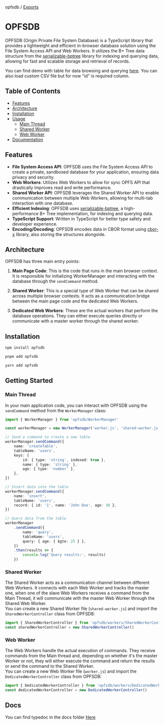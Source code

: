 opfsdb / [Exports](modules.md)

# OPFSDB

OPFSDB (Origin Private File System Database) is a TypeScript library that provides a lightweight and efficient in-browser database solution using the File System Access API and Web Workers. It utilizes the B+ Tree data structure from the [serializable-bptree](https://github.com/izure1/serializable-bptree) library for indexing and querying data, allowing for fast and scalable storage and retrieval of records.

You can find demo with table for data browsing and querying [here](https://sliterok.github.io/opfs-demo/). You can also load custom CSV file but for now "id" is required column.

## Table of Contents

-   [Features](#features)
-   [Architecture](#architecture)
-   [Installation](#installation)
-   [Usage](#usage)
    -   [Main Thread](#main-thread)
    -   [Shared Worker](#shared-worker)
    -   [Web Worker](#web-worker)
-   [Documentation](#docs)

## Features

-   **File System Access API**: OPFSDB uses the File System Access API to create a private, sandboxed database for your application, ensuring data privacy and security.
-   **Web Workers**: Utilizes Web Workers to allow for sync OPFS API that drastically improves read and write performance.
-   **Shared Worker API**: OPFSDB leverages the Shared Worker API to enable communication between multiple Web Workers, allowing for multi-tab interaction with one database.
-   **Efficient Indexing**: OPFSDB uses [serializable-bptree](https://github.com/izure1/serializable-bptree), a high-performance B+ Tree implementation, for indexing and querying data.
-   **TypeScript Support**: Written in TypeScript for better type safety and developer experience.
-   **Encoding/Decoding**: OPFSDB encodes data in CBOR format using [cbor-x](https://github.com/kriszyp/cbor-x) library, also storing the structures alongside.

## Architecture

OPFSDB has three main entry points:

1. **Main Page Code**: This is the code that runs in the main browser context. It is responsible for initializing WorkerManager and interacting with the database through the `sendCommand` method.

2. **Shared Worker**: This is a special type of Web Worker that can be shared across multiple browser contexts. It acts as a communication bridge between the main page code and the dedicated Web Workers.

3. **Dedicated Web Workers**: These are the actual workers that perform the database operations. They can either execute queries directly or communicate with a master worker through the shared worker.

## Installation

```bash
npm install opfsdb
```

```bash
pnpm add opfsdb
```

```bash
yarn add opfsdb
```

## Getting Started

### Main Thread

In your main application code, you can interact with OPFSDB using the `sendCommand` method from the `WorkerManager` class:

```typescript
import { WorkerManager } from 'opfsdb/WorkerManager'

const workerManager = new WorkerManager('worker.js', 'shared-worker.js')

// Send a command to create a new table
workerManager.sendCommand({
	name: 'createTable',
	tableName: 'users',
	keys: {
		id: { type: 'string', indexed: true },
		name: { type: 'string' },
		age: { type: 'number' },
	},
})

// Insert data into the table
workerManager.sendCommand({
	name: 'insert',
	tableName: 'users',
	record: { id: '1', name: 'John Doe', age: 30 },
})

// Query data from the table
workerManager
	.sendCommand({
		name: 'query',
		tableName: 'users',
		query: { age: { $gte: 25 } },
	})
	.then(results => {
		console.log('Query results:', results)
	})
```

### Shared Worker

The Shared Worker acts as a communication channel between different Web Workers. It connects with each Web Worker and tracks the master one, when one of the slave Web Workers receives a command from the Main Thread, it will communicate with the master Web Worker through the Shared Web Worker.  
You can create a new Shared Worker file (`shared-worker.js`) and import the `SharedWorkerController` class from OPFSDB:

```javascript
import { SharedWorkerController } from 'opfsdb/workers/SharedWorkerController'
const sharedWorkerController = new SharedWorkerController()
```

### Web Worker

The Web Workers handle the actual execution of commands. They receive commands from the Main thread and, depending on whether it's the master Worker or not, they will either execute the command and return the results or send the command to the Shared Worker.  
You can create a new Web Worker file (`worker.js`) and import the `DedicatedWorkerController` class from OPFSDB:

```javascript
import { DedicatedWorkerController } from 'opfsdb/workers/DedicatedWorkerController'
const dedicatedWorkerController = new DedicatedWorkerController()
```

## Docs

You can find typedoc in the docs folder [Here](/docs/modules.md)
